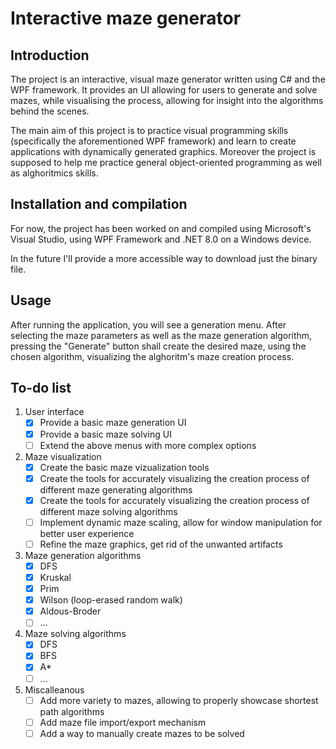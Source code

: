 # Interactive maze generator
## Introduction
The project is an interactive, visual maze generator written using C# and the WPF framework. It provides an UI allowing for users to generate and solve mazes, while visualising the process, allowing for insight into the algorithms behind the scenes.

The main aim of this project is to practice visual programming skills (specifically the aforementioned WPF framework) and learn to create applications with dynamically generated graphics. Moreover the project is supposed to help me practice general object-oriented programming as well as alghoritmics skills.

## Installation and compilation
For now, the project has been worked on and compiled using Microsoft's Visual Studio, using WPF Framework and .NET 8.0 on a Windows device.

In the future I'll provide a more accessible way to download just the binary file.

## Usage
After running the application, you will see a generation menu. After selecting the maze parameters as well as the maze generation algorithm, pressing the "Generate" button shall create the desired maze, using the chosen algorithm, visualizing the alghoritm's maze creation process.

## To-do list
1. User interface
    - [X] Provide a basic maze generation UI
    - [X] Provide a basic maze solving UI
    - [ ] Extend the above menus with more complex options
2. Maze visualization
    - [X] Create the basic maze vizualization tools
    - [X] Create the tools for accurately visualizing the creation process of different maze generating algorithms
    - [X] Create the tools for accurately visualizing the creation process of different maze solving algorithms
    - [ ] Implement dynamic maze scaling, allow for window manipulation for better user experience
    - [ ] Refine the maze graphics, get rid of the unwanted artifacts
3. Maze generation algorithms
    - [X] DFS
    - [X] Kruskal
    - [X] Prim
    - [X] Wilson (loop-erased random walk)
    - [X] Aldous-Broder
    - [ ] ...
4. Maze solving algorithms
    - [X] DFS
    - [X] BFS
    - [X] A*
    - [ ] ...
5. Miscalleanous
    - [ ] Add more variety to mazes, allowing to properly showcase shortest path algorithms
    - [ ] Add maze file import/export mechanism
    - [ ] Add a way to manually create mazes to be solved
